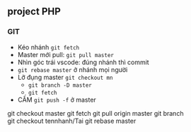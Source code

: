 <h2> project PHP </h2>

### GIT
  - Kéo nhánh `git fetch`
  - Master mới pull: `git pull master`
  - Nhìn góc trái vscode: đúng nhánh thì commit
  - `git rebase master` ở nhánh mọi người
  - Lỡ đụng master `git checkout mn`
    - `git branch -D master`
    - `git fetch`
  - CẤM `git push -f` ở master
  
   git checkout master
   git fetch
   git pull origin master
   git branch  
   git checkout tennhanh/Tai 
   git rebase master
